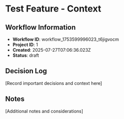 # Test Feature - Context

## Workflow Information
- **Workflow ID**: workflow_1753599996023_t6jigvocm
- **Project ID**: 1
- **Created**: 2025-07-27T07:06:36.023Z
- **Status**: draft

## Decision Log
[Record important decisions and context here]

## Notes
[Additional notes and considerations]
